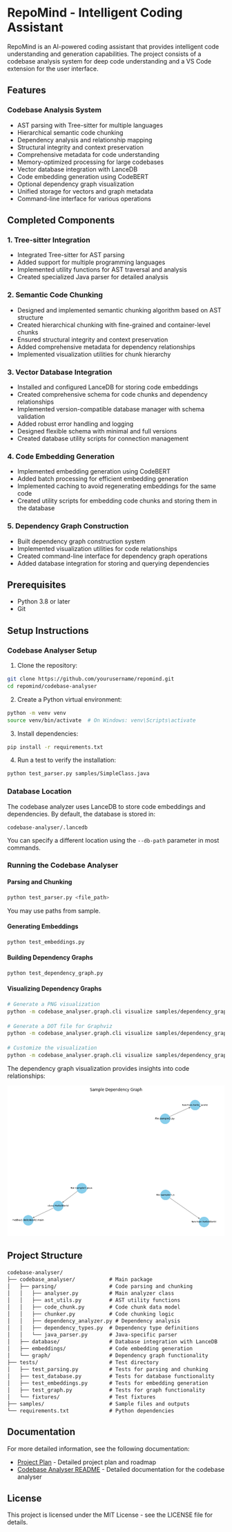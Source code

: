 # RepoMind - Intelligent Coding Assistant

RepoMind is an AI-powered coding assistant that provides intelligent code understanding and generation capabilities. The project consists of a codebase analysis system for deep code understanding and a VS Code extension for the user interface.

## Features

### Codebase Analysis System
- AST parsing with Tree-sitter for multiple languages
- Hierarchical semantic code chunking
- Dependency analysis and relationship mapping
- Structural integrity and context preservation
- Comprehensive metadata for code understanding
- Memory-optimized processing for large codebases
- Vector database integration with LanceDB
- Code embedding generation using CodeBERT
- Optional dependency graph visualization
- Unified storage for vectors and graph metadata
- Command-line interface for various operations

## Completed Components

### 1. Tree-sitter Integration
- Integrated Tree-sitter for AST parsing
- Added support for multiple programming languages
- Implemented utility functions for AST traversal and analysis
- Created specialized Java parser for detailed analysis

### 2. Semantic Code Chunking
- Designed and implemented semantic chunking algorithm based on AST structure
- Created hierarchical chunking with fine-grained and container-level chunks
- Ensured structural integrity and context preservation
- Added comprehensive metadata for dependency relationships
- Implemented visualization utilities for chunk hierarchy

### 3. Vector Database Integration
- Installed and configured LanceDB for storing code embeddings
- Created comprehensive schema for code chunks and dependency relationships
- Implemented version-compatible database manager with schema validation
- Added robust error handling and logging
- Designed flexible schema with minimal and full versions
- Created database utility scripts for connection management

### 4. Code Embedding Generation
- Implemented embedding generation using CodeBERT
- Added batch processing for efficient embedding generation
- Implemented caching to avoid regenerating embeddings for the same code
- Created utility scripts for embedding code chunks and storing them in the database

### 5. Dependency Graph Construction
- Built dependency graph construction system
- Implemented visualization utilities for code relationships
- Created command-line interface for dependency graph operations
- Added database integration for storing and querying dependencies

## Prerequisites

- Python 3.8 or later
- Git

## Setup Instructions

### Codebase Analyser Setup

1. Clone the repository:
```bash
git clone https://github.com/yourusername/repomind.git
cd repomind/codebase-analyser
```

2. Create a Python virtual environment:
```bash
python -m venv venv
source venv/bin/activate  # On Windows: venv\Scripts\activate
```

3. Install dependencies:
```bash
pip install -r requirements.txt
```

4. Run a test to verify the installation:
```bash
python test_parser.py samples/SimpleClass.java
```

### Database Location

The codebase analyzer uses LanceDB to store code embeddings and dependencies. By default, the database is stored in:

```
codebase-analyser/.lancedb
```

You can specify a different location using the `--db-path` parameter in most commands.

### Running the Codebase Analyser

#### Parsing and Chunking

```bash
python test_parser.py <file_path>
```
You may use paths from sample. 
#### Generating Embeddings

```bash
python test_embeddings.py
```

#### Building Dependency Graphs

```bash
python test_dependency_graph.py
```

#### Visualizing Dependency Graphs

```bash
# Generate a PNG visualization
python -m codebase_analyser.graph.cli visualize samples/dependency_graph.json --output-file samples/graph.png

# Generate a DOT file for Graphviz
python -m codebase_analyser.graph.cli visualize samples/dependency_graph.json --format dot --output-file samples/dependency_graph.dot

# Customize the visualization
python -m codebase_analyser.graph.cli visualize samples/dependency_graph.json --layout circular --node-size 1500
```

The dependency graph visualization provides insights into code relationships:

![Dependency Graph Example](samples/dependency_graph.png)

## Project Structure

```
codebase-analyser/
├── codebase_analyser/           # Main package
│   ├── parsing/                 # Code parsing and chunking
│   │   ├── analyser.py          # Main analyzer class
│   │   ├── ast_utils.py         # AST utility functions
│   │   ├── code_chunk.py        # Code chunk data model
│   │   ├── chunker.py           # Code chunking logic
│   │   ├── dependency_analyzer.py # Dependency analysis
│   │   ├── dependency_types.py  # Dependency type definitions
│   │   └── java_parser.py       # Java-specific parser
│   ├── database/                # Database integration with LanceDB
│   ├── embeddings/              # Code embedding generation
│   └── graph/                   # Dependency graph functionality
├── tests/                       # Test directory
│   ├── test_parsing.py          # Tests for parsing and chunking
│   ├── test_database.py         # Tests for database functionality
│   ├── test_embeddings.py       # Tests for embedding generation
│   ├── test_graph.py            # Tests for graph functionality
│   └── fixtures/                # Test fixtures
├── samples/                     # Sample files and outputs
└── requirements.txt             # Python dependencies
```

## Documentation

For more detailed information, see the following documentation:

- [Project Plan](docs/PLAN.MD) - Detailed project plan and roadmap
- [Codebase Analyser README](codebase-analyser/README.md) - Detailed documentation for the codebase analyser

## License

This project is licensed under the MIT License - see the LICENSE file for details.
